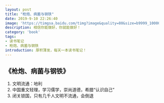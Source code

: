 ```yaml
---
layout: post
title: "枪炮、病菌与钢铁"
date: 2019-9-10 22:26:40
image: 'https://timgsa.baidu.com/timg?image&quality=80&size=b9999_10000&sec=1566273332577&di=ffdd71e2cae6b022c75e0902c6e5e51a&imgtype=0&src=http%3A%2F%2Fpic159.nipic.com%2Ffile%2F20180326%2F3046502_083653062000_2.jpg'
description: 相信你能做好，你就能做好！
category: 'book'
tags:
- 读书笔记
- 枪炮、病菌与钢铁
introduction: 厚积薄发，每天一本读书笔记！
---
```


## 《枪炮、病菌与钢铁》
1. 文明流通：地利  
2. 中国重文轻理，学习儒学，崇尚道德，希腊“认识自己”  
3. 闭关锁国，只有几千人文明不流通，会倒退  



